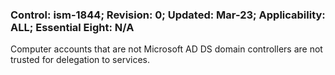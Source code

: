 ### Control: ism-1844; Revision: 0; Updated: Mar-23; Applicability: ALL; Essential Eight: N/A
<p>Computer accounts that are not Microsoft AD DS domain controllers are not trusted for delegation to services.</p>